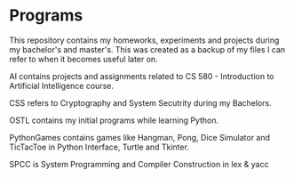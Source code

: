 # Programs

This repository contains my homeworks, experiments and projects during my bachelor's and master's. This was created as a backup of my files I can refer to when it becomes useful later on.

AI contains projects and assignments related to CS 580 - Introduction to Artificial Intelligence course.

CSS refers to Cryptography and System Secutrity during my Bachelors.

OSTL contains my initial programs while learning Python.

PythonGames contains games like Hangman, Pong, Dice Simulator and TicTacToe in Python Interface, Turtle and Tkinter.

SPCC is System Programming and Compiler Construction in lex & yacc
